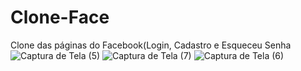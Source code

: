 # Clone-Face
Clone das páginas do Facebook(Login, Cadastro e Esqueceu Senha
![Captura de Tela (5)](https://github.com/user-attachments/assets/44ff8513-a278-4aa8-aecb-0c9503925b64)
![Captura de Tela (7)](https://github.com/user-attachments/assets/7096ff3b-b36b-436a-b030-576022e4e1c9)
![Captura de Tela (6)](https://github.com/user-attachments/assets/1182e3ce-85d7-4ef8-91b1-3c59cb2606cf)

